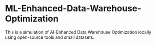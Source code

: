 # ML-Enhanced-Data-Warehouse-Optimization
This is a simulation of AI-Enhanced Data Warehouse Optimization locally using open-source tools and small datasets.
